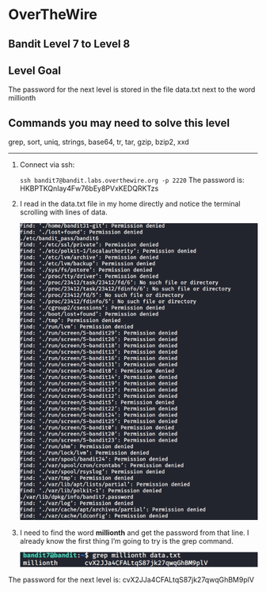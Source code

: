 # OverTheWire
## Bandit Level 7 to Level 8


## Level Goal
The password for the next level is stored in the file data.txt next to the word millionth
## Commands you may need to solve this level
grep, sort, uniq, strings, base64, tr, tar, gzip, bzip2, xxd

----------------------------------------------------------------------------------------------------------------------------


1. Connect via ssh: 

	`ssh bandit7@bandit.labs.overthewire.org -p 2220`
    The password is: HKBPTKQnIay4Fw76bEy8PVxKEDQRKTzs

2. I read in the data.txt file in my home directly and notice the terminal scrolling with lines of data.

    ![](images/level6to7.longlist.png?raw=true)


3. I need to find the word **millionth** and get the password from that line. I already know the first thing I’m going to try is the grep command. 

    ![](images/level7to8_grep_password_in_data_file.png?raw=true)
    
The password for the next level is: cvX2JJa4CFALtqS87jk27qwqGhBM9plV